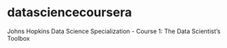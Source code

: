 # datasciencecoursera
Johns Hopkins Data Science Specialization - Course 1: The Data Scientist’s Toolbox
